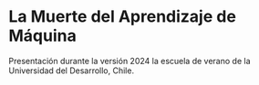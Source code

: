 # La Muerte del Aprendizaje de Máquina

Presentación durante la versión 2024 la escuela de verano de la Universidad del Desarrollo, Chile.